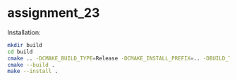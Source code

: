 # assignment_23

Installation:

```bash
mkdir build
cd build
cmake .. -DCMAKE_BUILD_TYPE=Release -DCMAKE_INSTALL_PREFIX=.. -DBUILD_TESTING=ON
cmake --build .
make --install .
```
